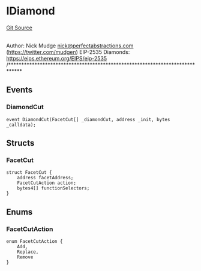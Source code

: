 # IDiamond
[Git Source](https://github.com/KlimaDAO/klimadao-solidity/blob/704b462e69030cb9a43680057bee91d745d579ba/src/infinity/interfaces/IDiamond.sol)

\
Author: Nick Mudge <nick@perfectabstractions.com> (https://twitter.com/mudgen)
EIP-2535 Diamonds: https://eips.ethereum.org/EIPS/eip-2535
/*****************************************************************************


## Events
### DiamondCut

```solidity
event DiamondCut(FacetCut[] _diamondCut, address _init, bytes _calldata);
```

## Structs
### FacetCut

```solidity
struct FacetCut {
    address facetAddress;
    FacetCutAction action;
    bytes4[] functionSelectors;
}
```

## Enums
### FacetCutAction

```solidity
enum FacetCutAction {
    Add,
    Replace,
    Remove
}
```

